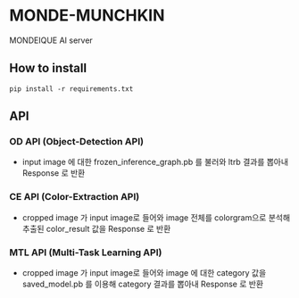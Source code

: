 # MONDE-MUNCHKIN
MONDEIQUE AI server

## How to install
```
pip install -r requirements.txt
```
## API
### OD API (Object-Detection API)
- input image 에 대한 frozen_inference_graph.pb 를 불러와 ltrb 결과를 뽑아내 Response 로 반환
### CE API (Color-Extraction API)
- cropped image 가 input image로 들어와 image 전체를 colorgram으로 분석해 추출된 color_result 값을 Response 로 반환
### MTL API (Multi-Task Learning API)
- cropped image 가 input image로 들어와 image 에 대한 category 값을 saved_model.pb 를 이용해 category 결과를 뽑아내 Response 로 반환
